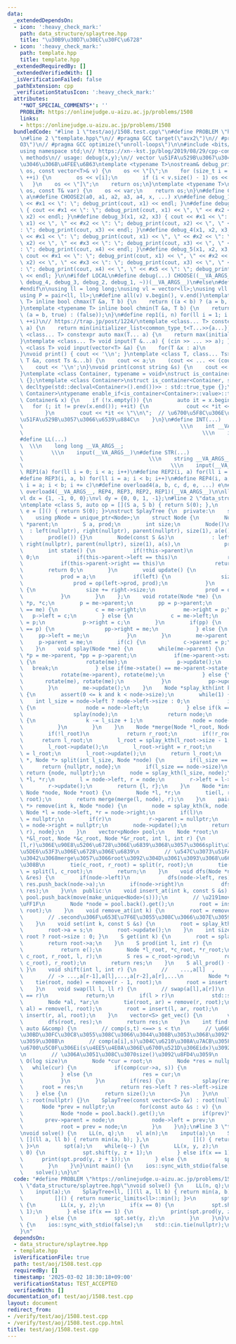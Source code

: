 ```yaml
---
data:
  _extendedDependsOn:
  - icon: ':heavy_check_mark:'
    path: data_structure/splaytree.hpp
    title: "\u30B9\u30D7\u30EC\u30FC\u6728"
  - icon: ':heavy_check_mark:'
    path: template.hpp
    title: template.hpp
  _extendedRequiredBy: []
  _extendedVerifiedWith: []
  _isVerificationFailed: false
  _pathExtension: cpp
  _verificationStatusIcon: ':heavy_check_mark:'
  attributes:
    '*NOT_SPECIAL_COMMENTS*': ''
    PROBLEM: https://onlinejudge.u-aizu.ac.jp/problems/1508
    links:
    - https://onlinejudge.u-aizu.ac.jp/problems/1508
  bundledCode: "#line 1 \"test/aoj/1508.test.cpp\"\n#define PROBLEM \"https://onlinejudge.u-aizu.ac.jp/problems/1508\"\
    \n#line 2 \"template.hpp\"\n// #pragma GCC target(\"avx2\")\n// #pragma GCC optimize(\"\
    O3\")\n// #pragma GCC optimize(\"unroll-loops\")\n\n#include <bits/stdc++.h>\n\
    using namespace std;\n// https://xn--kst.jp/blog/2019/08/29/cpp-comp/\n// debug\
    \ methods\n// usage: debug(x,y);\n// vector \u51FA\u529B\u3067\u304D\u308B\u3088\
    \u3046\u306B\u4FEE\u6B63\ntemplate <typename T>\nostream& debug_print(ostream&\
    \ os, const vector<T>& v) {\n    os << \"[\";\n    for (size_t i = 0; i < v.size();\
    \ ++i) {\n        os << v[i];\n        if (i < v.size() - 1) os << \", \";\n \
    \   }\n    os << \"]\";\n    return os;\n}\ntemplate <typename T>\nostream& debug_print(ostream&\
    \ os, const T& var) {\n    os << var;\n    return os;\n}\n#define CHOOSE(a) CHOOSE2\
    \ a\n#define CHOOSE2(a0, a1, a2, a3, a4, x, ...) x\n#define debug_1(x1) { cout\
    \ << #x1 << \": \"; debug_print(cout, x1) << endl; }\n#define debug_2(x1, x2)\
    \ { cout << #x1 << \": \"; debug_print(cout, x1) << \", \" << #x2 << \": \"; debug_print(cout,\
    \ x2) << endl; }\n#define debug_3(x1, x2, x3) { cout << #x1 << \": \"; debug_print(cout,\
    \ x1) << \", \" << #x2 << \": \"; debug_print(cout, x2) << \", \" << #x3 << \"\
    : \"; debug_print(cout, x3) << endl; }\n#define debug_4(x1, x2, x3, x4) { cout\
    \ << #x1 << \": \"; debug_print(cout, x1) << \", \" << #x2 << \": \"; debug_print(cout,\
    \ x2) << \", \" << #x3 << \": \"; debug_print(cout, x3) << \", \" << #x4 << \"\
    : \"; debug_print(cout, x4) << endl; }\n#define debug_5(x1, x2, x3, x4, x5) {\
    \ cout << #x1 << \": \"; debug_print(cout, x1) << \", \" << #x2 << \": \"; debug_print(cout,\
    \ x2) << \", \" << #x3 << \": \"; debug_print(cout, x3) << \", \" << #x4 << \"\
    : \"; debug_print(cout, x4) << \", \" << #x5 << \": \"; debug_print(cout, x5)\
    \ << endl; }\n\n#ifdef LOCAL\n#define debug(...) CHOOSE((__VA_ARGS__, debug_5,\
    \ debug_4, debug_3, debug_2, debug_1, ~))(__VA_ARGS__)\n#else\n#define debug(...)\n\
    #endif\n\nusing ll = long long;\nusing vl = vector<ll>;\nusing vll = vector<vl>;\n\
    using P = pair<ll, ll>;\n#define all(v) v.begin(), v.end()\ntemplate <typename\
    \ T> inline bool chmax(T &a, T b) {\n    return ((a < b) ? (a = b, true) : (false));\n\
    }\ntemplate <typename T> inline bool chmin(T &a, T b) {\n    return ((a > b) ?\
    \ (a = b, true) : (false));\n}\n#define rep1(i, n) for(ll i = 1; i <= ((ll)n);\
    \ ++i)\n// https://trap.jp/post/1224/\ntemplate <class... T> constexpr auto min(T...\
    \ a) {\n    return min(initializer_list<common_type_t<T...>>{a...});\n}\ntemplate\
    \ <class... T> constexpr auto max(T... a) {\n    return max(initializer_list<common_type_t<T...>>{a...});\n\
    }\ntemplate <class... T> void input(T &...a) { (cin >> ... >> a); }\ntemplate\
    \ <class T> void input(vector<T> &a) {\n    for(T &x : a)\n        cin >> x;\n\
    }\nvoid print() { cout << '\\n'; }\ntemplate <class T, class... Ts> void print(const\
    \ T &a, const Ts &...b) {\n    cout << a;\n    (cout << ... << (cout << ' ', b));\n\
    \    cout << '\\n';\n}\nvoid print(const string &s) {\n    cout << s << '\\n';\n\
    }\ntemplate <class Container, typename = void>\nstruct is_container : std::false_type\
    \ {};\ntemplate <class Container>\nstruct is_container<Container, std::void_t<decltype(std::declval<Container>().begin()),\
    \ decltype(std::declval<Container>().end())>> : std::true_type {};\ntemplate <class\
    \ Container>\ntypename enable_if<is_container<Container>::value>::type print(const\
    \ Container& x) {\n    if (!x.empty()) {\n        auto it = x.begin();\n     \
    \   for (; it != prev(x.end()); ++it) {\n            cout << *it << \" \";\n \
    \       }\n        cout << *it << \"\\n\";  // \u6700\u5F8C\u306E\u8981\u7D20\u3092\
    \u51FA\u529B\u3057\u3066\u6539\u884C\n    }\n}\n#define INT(...)             \
    \                                                  \\\n    int __VA_ARGS__;  \
    \                                                         \\\n    input(__VA_ARGS__)\n\
    #define LL(...)                                                              \
    \  \\\n    long long __VA_ARGS__;                                            \
    \         \\\n    input(__VA_ARGS__)\n#define STR(...)                       \
    \                                        \\\n    string __VA_ARGS__;         \
    \                                               \\\n    input(__VA_ARGS__)\n#define\
    \ REP1(a) for(ll i = 0; i < a; i++)\n#define REP2(i, a) for(ll i = 0; i < a; i++)\n\
    #define REP3(i, a, b) for(ll i = a; i < b; i++)\n#define REP4(i, a, b, c) for(ll\
    \ i = a; i < b; i += c)\n#define overload4(a, b, c, d, e, ...) e\n#define rep(...)\
    \ overload4(__VA_ARGS__, REP4, REP3, REP2, REP1)(__VA_ARGS__)\n\nll inf = 3e18;\n\
    vl dx = {1, -1, 0, 0};\nvl dy = {0, 0, 1, -1};\n#line 2 \"data_structure/splaytree.hpp\"\
    \ntemplate <class S, auto op = [](S a, S b) { return S(0); },\n          auto\
    \ e = []() { return S(0); }>\nstruct SplayTree {\n  private:\n    struct Node;\n\
    \    using pNode = unique_ptr<Node>;\n    struct Node {\n        Node *left, *right,\
    \ *parent;\n        S a, prod;\n        int size;\n        Node()\n          \
    \  : left(nullptr), right(nullptr), parent(nullptr), size(1), a(e()),\n      \
    \        prod(e()) {}\n        Node(const S &s)\n            : left(nullptr),\
    \ right(nullptr), parent(nullptr), size(1), a(s),\n              prod(s) {}\n\
    \        int state() {\n            if(!this->parent)\n                return\
    \ 0;\n            if(this->parent->left == this)\n                return 1;\n\
    \            if(this->parent->right == this)\n                return 2;\n    \
    \        return 0;\n        }\n        void update() {\n            size = 1;\n\
    \            prod = a;\n            if(left) {\n                size += left->size;\n\
    \                prod = op(left->prod, prod);\n            }\n            if(right)\
    \ {\n                size += right->size;\n                prod = op(prod, right->prod);\n\
    \            }\n        }\n    };\n    void rotate(Node *me) {\n        Node *pp,\
    \ *p, *c;\n        p = me->parent;\n        pp = p->parent;\n        if(p->left\
    \ == me) {\n            c = me->right;\n            me->right = p;\n         \
    \   p->left = c;\n        } else {\n            c = me->left;\n            me->left\
    \ = p;\n            p->right = c;\n        }\n        if(pp) {\n            if(pp->right\
    \ == p) {\n                pp->right = me;\n            } else {\n           \
    \     pp->left = me;\n            }\n        }\n        me->parent = pp;\n   \
    \     p->parent = me;\n        if(c) {\n            c->parent = p;\n        }\n\
    \    }\n    void splay(Node *me) {\n        while(me->parent) {\n            Node\
    \ *p = me->parent, *pp = p->parent;\n            if(me->parent->state() == 0)\
    \ {\n                rotate(me);\n                p->update();\n             \
    \   break;\n            } else if(me->state() == me->parent->state()) {\n    \
    \            rotate(me->parent), rotate(me);\n            } else {\n         \
    \       rotate(me), rotate(me);\n            }\n            pp->update(), p->update();\n\
    \        }\n        me->update();\n    }\n    Node *splay_kth(int k, Node *node)\
    \ {\n        assert(0 <= k and k < node->size);\n        while(1) {\n        \
    \    int l_size = node->left ? node->left->size : 0;\n            if(k < l_size)\
    \ {\n                node = node->left;\n            } else if(k == l_size) {\n\
    \                splay(node);\n                return node;\n            } else\
    \ {\n                k -= l_size + 1;\n                node = node->right;\n \
    \           }\n        }\n    }\n    Node *merge(Node *l_root, Node *r_root) {\n\
    \        if(!l_root)\n            return r_root;\n        if(!r_root)\n      \
    \      return l_root;\n        l_root = splay_kth(l_root->size - 1, l_root);\n\
    \        l_root->update();\n        l_root->right = r_root;\n        r_root->parent\
    \ = l_root;\n        l_root->update();\n        return l_root;\n    }\n    pair<Node\
    \ *, Node *> split(int l_size, Node *node) {\n        if(l_size == 0)\n      \
    \      return {nullptr, node};\n        if(l_size == node->size)\n           \
    \ return {node, nullptr};\n        node = splay_kth(l_size, node);\n        Node\
    \ *l, *r;\n        l = node->left, r = node;\n        r->left = l->parent = nullptr;\n\
    \        r->update();\n        return {l, r};\n    }\n    Node *insert(int k,\
    \ Node *node, Node *root) {\n        Node *l, *r;\n        tie(l, r) = split(k,\
    \ root);\n        return merge(merge(l, node), r);\n    }\n    pair<Node *, Node\
    \ *> remove(int k, Node *node) {\n        node = splay_kth(k, node);\n       \
    \ Node *l = node->left, *r = node->right;\n        if(l)\n            l->parent\
    \ = nullptr;\n        if(r)\n            r->parent = nullptr;\n        node->left\
    \ = node->right = nullptr;\n        node->update();\n        return {merge(l,\
    \ r), node};\n    }\n    vector<pNode> pool;\n    Node *root;\n    void between(Node\
    \ *&l_root, Node *&c_root, Node *&r_root, int l, int r) {\n        // c_root\u3092\
    [l,r)\u306E\u90E8\u5206\u6728\u306E\u6839\u3068\u3057\u3066split\u3001l,r_root\u306F\
    \u5DE6\u53F3\u306E\u6728\u306E\u6839\n        // \u547C\u3073\u51FA\u3057\u305F\
    \u3042\u3068merge\u3057\u3066root\u3092\u304D\u3061\u3093\u3068\u66F4\u65B0\u3059\
    \u308B\n        tie(c_root, r_root) = split(r, root);\n        tie(l_root, c_root)\
    \ = split(l, c_root);\n        return;\n    }\n    void dfs(Node *node, vector<S>\
    \ &res) {\n        if(node->left)\n            dfs(node->left, res);\n       \
    \ res.push_back(node->a);\n        if(node->right)\n            dfs(node->right,\
    \ res);\n    }\n\n  public:\n    void insert_at(int k, const S &s) {\n       \
    \ pool.push_back(move(make_unique<Node>(s)));\n        // \u2191move\u3044\u308B\
    \uFF1F\n        Node *node = pool.back().get();\n        root = insert(k, node,\
    \ root);\n    }\n    void remove_at(int k) {\n        root = remove(k, root).first;\n\
    \        // .second\u306F\u653E\u7F6E\u3055\u308C\u3066\u307E\u3059\u304C...\n\
    \    }\n    void set(int k, const S &s) {\n        root = splay_kth(k, root);\n\
    \        root->a = s;\n        root->update();\n    }\n    int size() { return\
    \ root ? root->size : 0; }\n    S get(int k) {\n        root = splay_kth(k, root);\n\
    \        return root->a;\n    }\n    S prod(int l, int r) {\n        if(l == r)\n\
    \            return e();\n        Node *l_root, *c_root, *r_root;\n        between(l_root,\
    \ c_root, r_root, l, r);\n        S res = c_root->prod;\n        root = merge(merge(l_root,\
    \ c_root), r_root);\n        return res;\n    }\n    S all_prod() { return root->prod;\
    \ }\n    void shift(int l, int r) {\n        //    ...,a[l]  ,    ... ,a[r-1],a[r],...\n\
    \        // -> ...,a[r-1],a[l],...,a[r-2],a[r],...\n        Node *node;\n    \
    \    tie(root, node) = remove(r - 1, root);\n        root = insert(l, node, root);\n\
    \    }\n    void swap(ll l, ll r) {\n        // swap(a[l],a[r])\n        if(l\
    \ == r)\n            return;\n        if(l > r)\n            std::swap(l, r);\n\
    \        Node *al, *ar;\n        tie(root, ar) = remove(r, root);\n        tie(root,\
    \ al) = remove(l, root);\n        root = insert(l, ar, root);\n        root =\
    \ insert(r, al, root);\n    }\n    vector<S> get_vec() {\n        vector<S> res;\n\
    \        dfs(root, res);\n        return res;\n    }\n    int find(const S &s,\
    \ auto &&comp) {\n        // comp(s,t) <==> s < t\n        // \u6607\u9806\u306B\
    \u30BD\u30FC\u30C8\u3055\u308C\u3066\u3044\u308B\u3053\u3068\u3092\u4EEE\u5B9A\
    \u3059\u308B\n        // comp(a[i],s)\u304C\u6210\u308A\u7ACB\u305F\u306A\u3044\
    \u6700\u5C0F\u306Ei(s\u4EE5\u4E0A\u306E\u6700\u521D\u306Eidx)\u3092\u8FD4\u3059\
    \n        // \u306A\u3051\u308C\u3070size()\u3092\u8FD4\u3059\n        // amortized\
    \ O(log size)\n        Node *cur = root;\n        Node *res = nullptr;\n     \
    \   while(cur) {\n            if(comp(cur->a, s)) {\n                cur = cur->right;\n\
    \            } else {\n                res = cur;\n                cur = cur->left;\n\
    \            }\n        }\n        if(res) {\n            splay(res);\n      \
    \      root = res;\n            return res->left ? res->left->size : 0;\n    \
    \    } else {\n            return size();\n        }\n    }\n\n    SplayTree()\
    \ : root(nullptr) {}\n    SplayTree(const vector<S> &v) : root(nullptr) {\n  \
    \      Node *prev = nullptr;\n        for(const auto &s : v) {\n            pool.push_back(move(make_unique<Node>(s)));\n\
    \            Node *node = pool.back().get();\n            if(prev)\n         \
    \       prev->parent = node;\n            node->left = prev;\n            node->update();\n\
    \            root = prev = node;\n        }\n    }\n};\n#line 3 \"test/aoj/1508.test.cpp\"\
    \nvoid solve() {\n    LL(n, q);\n    vl a(n);\n    input(a);\n    SplayTree<ll,\
    \ [](ll a, ll b) { return min(a, b); },\n              []() { return numeric_limits<ll>::min();\
    \ }>\n        spt(a);\n    while(q--) {\n        LL(x, y, z);\n        if(x ==\
    \ 0) {\n            spt.shift(y, z + 1);\n        } else if(x == 1) {\n      \
    \      print(spt.prod(y, z + 1));\n        } else {\n            spt.set(y, z);\n\
    \        }\n    }\n}\nint main() {\n    ios::sync_with_stdio(false);\n    std::cin.tie(nullptr);\n\
    \    solve();\n}\n"
  code: "#define PROBLEM \"https://onlinejudge.u-aizu.ac.jp/problems/1508\"\n#include\
    \ \"data_structure/splaytree.hpp\"\nvoid solve() {\n    LL(n, q);\n    vl a(n);\n\
    \    input(a);\n    SplayTree<ll, [](ll a, ll b) { return min(a, b); },\n    \
    \          []() { return numeric_limits<ll>::min(); }>\n        spt(a);\n    while(q--)\
    \ {\n        LL(x, y, z);\n        if(x == 0) {\n            spt.shift(y, z +\
    \ 1);\n        } else if(x == 1) {\n            print(spt.prod(y, z + 1));\n \
    \       } else {\n            spt.set(y, z);\n        }\n    }\n}\nint main()\
    \ {\n    ios::sync_with_stdio(false);\n    std::cin.tie(nullptr);\n    solve();\n\
    }\n"
  dependsOn:
  - data_structure/splaytree.hpp
  - template.hpp
  isVerificationFile: true
  path: test/aoj/1508.test.cpp
  requiredBy: []
  timestamp: '2025-03-02 18:30:18+09:00'
  verificationStatus: TEST_ACCEPTED
  verifiedWith: []
documentation_of: test/aoj/1508.test.cpp
layout: document
redirect_from:
- /verify/test/aoj/1508.test.cpp
- /verify/test/aoj/1508.test.cpp.html
title: test/aoj/1508.test.cpp
---
```


